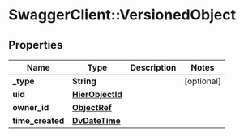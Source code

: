 # SwaggerClient::VersionedObject

## Properties
Name | Type | Description | Notes
------------ | ------------- | ------------- | -------------
**_type** | **String** |  | [optional] 
**uid** | [**HierObjectId**](HierObjectId.md) |  | 
**owner_id** | [**ObjectRef**](ObjectRef.md) |  | 
**time_created** | [**DvDateTime**](DvDateTime.md) |  | 

